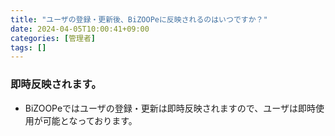 ```yaml
---
title: "ユーザの登録・更新後、BiZOOPeに反映されるのはいつですか？"
date: 2024-04-05T10:00:41+09:00
categories: [管理者]
tags: []
---
```


### 即時反映されます。

* BiZOOPeではユーザの登録・更新は即時反映されますので、ユーザは即時使用が可能となっております。
